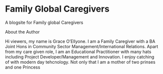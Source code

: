# Family Global Caregivers
A blogsite for Family global Caregivers


About the Author


Hi viewers, my name is Grace O’Ellyone. I am a Family Caregiver with a BA Joint Hons in Community Sector Management/International Relations. Apart from my care given role, I am an Educational Practitioner with many hats including Project Developer/Management and Innovation. I enjoy catching of with modern day tehcnology. Not only that I am a mother of two prinses and one Princess 
